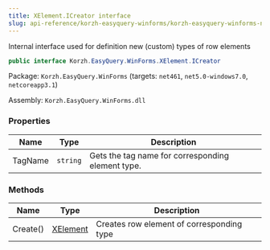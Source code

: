 ```yaml
---
title: XElement.ICreator interface
slug: api-reference/korzh-easyquery-winforms/korzh-easyquery-winforms-namespace/xelement-icreator-interface
---
```

Internal interface used for definition new (custom) types of row elements
```csharp
public interface Korzh.EasyQuery.WinForms.XElement.ICreator

```
Package: `Korzh.EasyQuery.WinForms` (targets: `net461`, `net5.0-windows7.0`, `netcoreapp3.1`)

Assembly: `Korzh.EasyQuery.WinForms.dll`

### Properties

| Name | Type | Description | 
| --- | --- | --- | 
| TagName | `string` | Gets the tag name for corresponding element type. | 


### Methods

| Name | Type | Description | 
| --- | --- | --- | 
| Create() | [XElement](api-reference/korzh-easyquery-winforms/korzh-easyquery-winforms-namespace/xelement-class) | Creates row element of corresponding type |